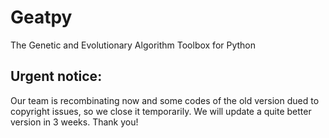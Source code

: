 ﻿# **Geatpy**
The Genetic and Evolutionary Algorithm Toolbox for Python

Urgent notice: 
-------------------

Our team is recombinating now and some codes of the old version dued to copyright issues, so we close it temporarily. We will update a quite better version in 3 weeks. Thank you!
